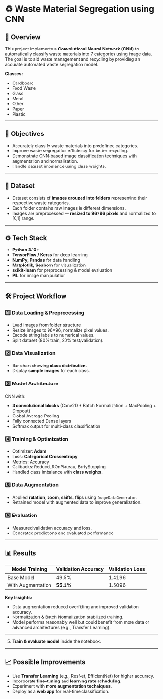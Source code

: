 # ♻ Waste Material Segregation using CNN

## 📌 Overview
This project implements a **Convolutional Neural Network (CNN)** to automatically classify waste materials into 7 categories using image data.  
The goal is to aid waste management and recycling by providing an accurate automated waste segregation model.

**Classes:**
- Cardboard  
- Food Waste  
- Glass  
- Metal  
- Other  
- Paper  
- Plastic  

---

## 🎯 Objectives
- Accurately classify waste materials into predefined categories.
- Improve waste segregation efficiency for better recycling.
- Demonstrate CNN-based image classification techniques with augmentation and normalization.
- Handle dataset imbalance using class weights.

---

## 📂 Dataset
- Dataset consists of **images grouped into folders** representing their respective waste categories.
- Each folder contains raw images in different dimensions.
- Images are preprocessed — **resized to 96×96 pixels** and normalized to [0,1] range.

---

## ⚙️ Tech Stack
- **Python 3.10+**
- **TensorFlow / Keras** for deep learning
- **NumPy, Pandas** for data handling
- **Matplotlib, Seaborn** for visualization
- **scikit-learn** for preprocessing & model evaluation
- **PIL** for image manipulation

---

## 🛠 Project Workflow
### 1️⃣ Data Loading & Preprocessing
- Load images from folder structure.
- Resize images to 96×96, normalize pixel values.
- Encode string labels to numerical values.
- Split dataset (80% train, 20% test/validation).

### 2️⃣ Data Visualization
- Bar chart showing **class distribution**.
- Display **sample images** for each class.

### 3️⃣ Model Architecture
CNN with:
- **3 convolutional blocks** (Conv2D + Batch Normalization + MaxPooling + Dropout)
- Global Average Pooling
- Fully connected Dense layers
- Softmax output for multi-class classification

### 4️⃣ Training & Optimization
- Optimizer: **Adam**
- Loss: **Categorical Crossentropy**
- Metrics: Accuracy
- Callbacks: ReduceLROnPlateau, EarlyStopping
- Handled class imbalance with **class weights**.

### 5️⃣ Data Augmentation
- Applied **rotation, zoom, shifts, flips** using `ImageDataGenerator`.
- Retrained model with augmented data to improve generalization.

### 6️⃣ Evaluation
- Measured validation accuracy and loss.
- Generated predictions and evaluated performance.

---

## 📊 Results
| Model Training | Validation Accuracy | Validation Loss |
|----------------|--------------------|-----------------|
| Base Model     | 49.5%              | 1.4196          |
| With Augmentation | **55.1%**        | 1.5096          |

**Key Insights:**
- Data augmentation reduced overfitting and improved validation accuracy.
- Normalization & Batch Normalization stabilized training.
- Model performs reasonably well but could benefit from more data or advanced architectures (e.g., Transfer Learning).

---

5. **Train & evaluate model** inside the notebook.

---

## 📈 Possible Improvements
- Use **Transfer Learning** (e.g., ResNet, EfficientNet) for higher accuracy.
- Incorporate **fine-tuning** and **learning rate scheduling**.
- Experiment with **more augmentation techniques**.
- Deploy as a **web app** for real-time classification.
